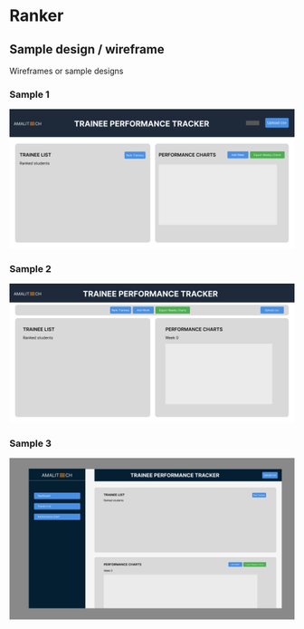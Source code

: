 # Ranker

## Sample design / wireframe
Wireframes or sample designs

### Sample 1
![Sample 1 minor changes to initial design](./assets/Frame%201.png)

### Sample 2
![Sample 2 - few changes to initial design layout](./assets/Frame%202.jpg)

### Sample 3
![Sample 1 - significant changes to layout](./assets/Frame%203.jpg)
